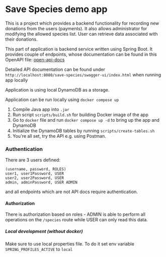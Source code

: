# Save Species demo app

This is a project which provides a backend functionality 
for recording new donations from the users (payments). It also allows administrator
for modifying the allowed species list. User can retrieve data associated with 
their donations.

This part of application is backend service written using Spring Boot.
It provides couple of endpoints, whose documentation can be found in this OpenAPI 
file: [open-api-docs](./open-api-docs.json)

Detailed API documentation can be found under
`http://localhost:8080/save-species/swagger-ui/index.html` 
when running app locally

Application is using local DynamoDB as a storage.

Application can be run locally using `docker compose up`
1. Compile Java app into `.jar`
2. Run script `scripts/build.sh` for building Docker image of the app
3. Go to `docker` file and run `docker compose up -d` to bring up the app and DynamoDB
4. Initialize the DynamoDB tables by running `scripts/create-tables.sh`
5. You're all set, try the API e.g. using Postman.


### Authentication
There are 3 users defined:
```
(username, password, ROLES)
user1, user1Password, USER
user2, user2Password, USER
admin, adminPassword, USER ADMIN
```
and all endpoints which are not API docs require authentication. 

#### Authorization
There is authorization based on roles - 
ADMIN is able to perform all operations on the `/species` route while
USER can only read this data.

##### Local development (without docker)
Make sure to use local properties file. To do it set env variable `SPRING_PROFILES_ACTIVE` to `local`
